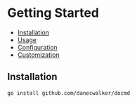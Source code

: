 # Getting Started

- [Installation](#installation)
- [Usage](#usage)
- [Configuration](#configuration)
- [Customization](#customization)

## Installation

```bash
go install github.com/danecwalker/docmd
```